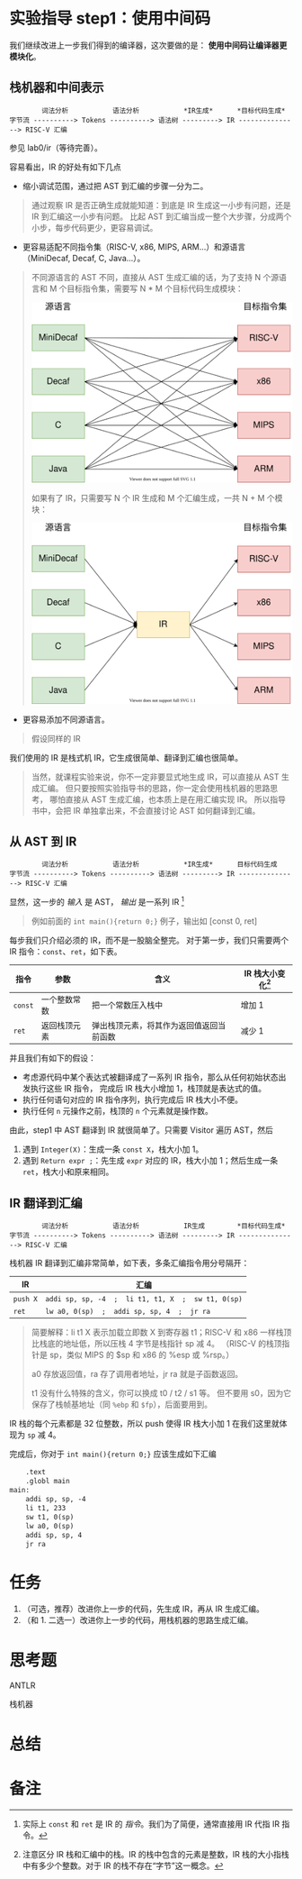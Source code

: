 # 实验指导 step1：使用中间码
我们继续改进上一步我们得到的编译器，这次要做的是： **使用中间码让编译器更模块化**。


## 栈机器和中间表示
```
        词法分析           语法分析           *IR生成*      *目标代码生成*
字节流 ----------> Tokens ----------> 语法树 ---------> IR ---------------> RISC-V 汇编
```

参见 lab0/ir（等待完善）。

容易看出，IR 的好处有如下几点
* 缩小调试范围，通过把 AST 到汇编的步骤一分为二。
> 通过观察 IR 是否正确生成就能知道：到底是 IR 生成这一小步有问题，还是 IR 到汇编这一小步有问题。
> 比起 AST 到汇编当成一整个大步骤，分成两个小步，每步代码更少，更容易调试。
* 更容易适配不同指令集（RISC-V, x86, MIPS, ARM...）和源语言（MiniDecaf, Decaf, C, Java...）。
> 不同源语言的 AST 不同，直接从 AST 生成汇编的话，为了支持 N 个源语言和 M 个目标指令集，需要写 N * M 个目标代码生成模块：
>
> ![](./pics/without-ir.svg)
>
> 如果有了 IR，只需要写 N 个 IR 生成和 M 个汇编生成，一共 N + M 个模块：
>
> ![](./pics/with-ir.svg)
* 更容易添加不同源语言。
> 假设同样的 IR

我们使用的 IR 是栈式机 IR，它生成很简单、翻译到汇编也很简单。
> 当然，就课程实验来说，你不一定非要显式地生成 IR，可以直接从 AST 生成汇编。
> 但只要按照实验指导书的思路，你一定会使用栈机器的思路思考，
> 哪怕直接从 AST 生成汇编，也本质上是在用汇编实现 IR。
> 所以指导书中，会把 IR 单独拿出来，不会直接讨论 AST 如何翻译到汇编。

## 从 AST 到 IR
```
        词法分析           语法分析           *IR生成*      目标代码生成
字节流 ----------> Tokens ----------> 语法树 ---------> IR ---------------> RISC-V 汇编
```

显然，这一步的 *输入* 是 AST， *输出* 是一系列 IR [^1]
> 例如前面的 `int main(){return 0;}` 例子，输出如 [const 0, ret]

每步我们只介绍必须的 IR，而不是一股脑全整完。
对于第一步，我们只需要两个 IR 指令：`const`、`ret`，如下表。

| 指令 | 参数 | 含义 | IR 栈大小变化[^2] |
| --- | --- | --- | --- |
| `const` | 一个整数常数 | 把一个常数压入栈中 | 增加 1 |
| `ret` | 返回栈顶元素 | 弹出栈顶元素，将其作为返回值返回当前函数 | 减少 1 |

并且我们有如下的假设：
* 考虑源代码中某个表达式被翻译成了一系列 IR 指令，那么从任何初始状态出发执行这些 IR 指令，
  完成后 IR 栈大小增加 1，栈顶就是表达式的值。
* 执行任何语句对应的 IR 指令序列，执行完成后 IR 栈大小不便。
* 执行任何 `n` 元操作之前，栈顶的 `n` 个元素就是操作数。

由此，step1 中 AST 翻译到 IR 就很简单了。只需要 Visitor 遍历 AST，然后
1. 遇到 `Integer(X)`：生成一条 `const X`，栈大小加 1。
2. 遇到 `Return expr ;`：先生成 `expr` 对应的 IR，栈大小加 1；然后生成一条 `ret`，栈大小和原来相同。

## IR 翻译到汇编
```
        词法分析           语法分析           IR生成        *目标代码生成*
字节流 ----------> Tokens ----------> 语法树 ---------> IR ---------------> RISC-V 汇编
```

栈机器 IR 翻译到汇编非常简单，如下表，多条汇编指令用分号隔开：

| IR       | 汇编                                                |
| ---      | ---                                                 |
| `push X` | `addi sp, sp, -4  ;  li t1, t1, X  ;  sw t1, 0(sp)` |
| `ret`    | `lw a0, 0(sp)  ;  addi sp, sp, 4  ;  jr ra`                   |

> 简要解释：li t1 X 表示加载立即数 X 到寄存器 t1；RISC-V 和 x86 一样栈顶比栈底的地址低，所以压栈 4 字节是栈指针 sp 减 4。
> （RISC-V 的栈顶指针是 sp，类似 MIPS 的 $sp 和 x86 的 %esp 或 %rsp。）
>
> a0 存放返回值，ra 存了调用者地址，jr ra 就是子函数返回。
>
> t1 没有什么特殊的含义，你可以换成 t0 / t2 / s1 等。
> 但不要用 s0，因为它保存了栈帧基地址（同 `%ebp` 和 `$fp`），后面要用到。

IR 栈的每个元素都是 32 位整数，所以 push 使得 IR 栈大小加 1 在我们这里就体现为 `sp` 减 4。

完成后，你对于 `int main(){return 0;}` 应该生成如下汇编
```
	.text
	.globl main
main:
	addi sp, sp, -4
	li t1, 233
	sw t1, 0(sp)
	lw a0, 0(sp)
	addi sp, sp, 4
	jr ra
```

# 任务
1. （可选，推荐）改进你上一步的代码，先生成 IR，再从 IR 生成汇编。
2. （和 1. 二选一）改进你上一步的代码，用栈机器的思路生成汇编。

# 思考题
ANTLR

栈机器

# 总结

# 备注
[^1]: 实际上 `const` 和 `ret` 是 IR 的 *指令*。我们为了简便，通常直接用 IR 代指 IR 指令。
[^2]: 注意区分 IR 栈和汇编中的栈。IR 的栈中包含的元素是整数，IR 栈的大小指栈中有多少个整数。对于 IR 的栈不存在“字节”这一概念。
